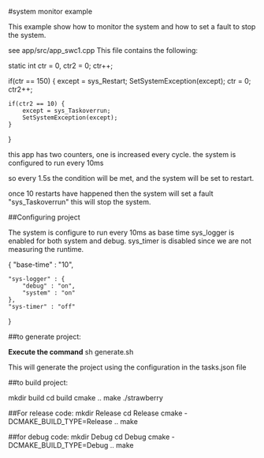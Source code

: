 #system monitor example

This example show how to monitor the system and how to set a fault to stop the system.

see app/src/app_swc1.cpp
This file contains the following:

static int ctr = 0, ctr2 = 0;
ctr++;

if(ctr == 150) {
    except = sys_Restart;
    SetSystemException(except);
    ctr = 0;
    ctr2++;

    if(ctr2 == 10) {
        except = sys_Taskoverrun;
        SetSystemException(except);
    }
}

this app has two counters, one is increased every cycle.
the system is configured to run every 10ms

so every 1.5s the condition will be met, and the system will be set to restart.

once 10 restarts have happened then the system will set a fault "sys_Taskoverrun"  this will stop the system.


##Configuring project

The system is configure to run every 10ms as base time
sys_logger is enabled for both system and debug.
sys_timer is disabled since we are not measuring the runtime.

{
    "base-time" : "10",
    
    "sys-logger" : {
        "debug" : "on",
        "system" : "on"
    },
    "sys-timer" : "off"    
}

##to generate project:

**Execute the command**
sh generate.sh

This will generate the project using the configuration in the tasks.json file

##to build project:

mkdir build
cd build
cmake ..
make
./strawberry


##For release code:
mkdir Release
cd Release
cmake -DCMAKE_BUILD_TYPE=Release ..
make

##for debug code:
mkdir Debug
cd Debug
cmake -DCMAKE_BUILD_TYPE=Debug ..
make
